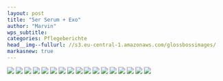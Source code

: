 ```yaml
---
layout: post
title: "5er Serum + Exo"
author: "Marvin"
wps_subtitle: 
categories: Pflegeberichte
head__img--fullurl: //s3.eu-central-1.amazonaws.com/glossbossimages/
markasnew: true
---
```


![](https://glossbossimages.s3.eu-central-1.amazonaws.com/marvin/bmw5er-serum-exo/P1020869.JPG)
![](https://glossbossimages.s3.eu-central-1.amazonaws.com/marvin/bmw5er-serum-exo/P1020870.JPG)
![](https://glossbossimages.s3.eu-central-1.amazonaws.com/marvin/bmw5er-serum-exo/P1020871.JPG)
![](https://glossbossimages.s3.eu-central-1.amazonaws.com/marvin/bmw5er-serum-exo/P1020872.JPG)
![](https://glossbossimages.s3.eu-central-1.amazonaws.com/marvin/bmw5er-serum-exo/P1020873.JPG)
![](https://glossbossimages.s3.eu-central-1.amazonaws.com/marvin/bmw5er-serum-exo/P1020874.JPG)
![](https://glossbossimages.s3.eu-central-1.amazonaws.com/marvin/bmw5er-serum-exo/P1020875.JPG)
![](https://glossbossimages.s3.eu-central-1.amazonaws.com/marvin/bmw5er-serum-exo/P1020876.JPG)
![](https://glossbossimages.s3.eu-central-1.amazonaws.com/marvin/bmw5er-serum-exo/P1020877.JPG)
![](https://glossbossimages.s3.eu-central-1.amazonaws.com/marvin/bmw5er-serum-exo/P1020878.JPG)
![](https://glossbossimages.s3.eu-central-1.amazonaws.com/marvin/bmw5er-serum-exo/P1020879.JPG)
![](https://glossbossimages.s3.eu-central-1.amazonaws.com/marvin/bmw5er-serum-exo/P1020880.JPG)
![](https://glossbossimages.s3.eu-central-1.amazonaws.com/marvin/bmw5er-serum-exo/P1020881.JPG)
![](https://glossbossimages.s3.eu-central-1.amazonaws.com/marvin/bmw5er-serum-exo/P1020882.JPG)
![](https://glossbossimages.s3.eu-central-1.amazonaws.com/marvin/bmw5er-serum-exo/P1020883.JPG)
![](https://glossbossimages.s3.eu-central-1.amazonaws.com/marvin/bmw5er-serum-exo/P1020884.JPG)
![](https://glossbossimages.s3.eu-central-1.amazonaws.com/marvin/bmw5er-serum-exo/P1020885.JPG)
